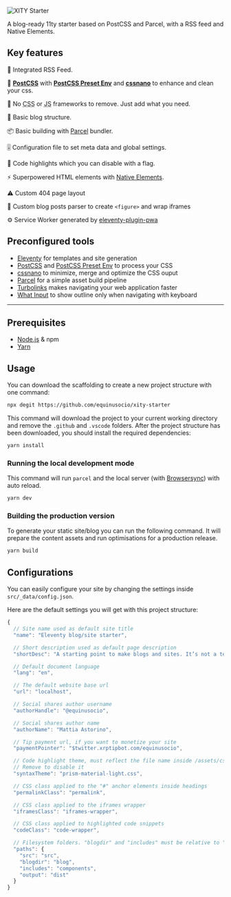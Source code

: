 ![XITY Starter](https://repository-images.githubusercontent.com/234711727/fbefa980-45e0-11ea-8f4e-1250f14a82a5)

A blog-ready 11ty starter based on PostCSS and Parcel, with a RSS feed and Native Elements.

## Key features

📰 Integrated RSS Feed.

💅 **[PostCSS][]** with **[PostCSS Preset Env][]** and **[cssnano][]** to enhance and clean your css.

🏅 No <abbr title="Cascade Style Sheet">CSS</abbr> or <abbr title="JavaScript">JS</abbr> frameworks to remove. Just add what you need.

📝 Basic blog structure.

📦 Basic building with [Parcel][] bundler.

🎚 Configuration file to set meta data and global settings.

🎨 Code highlights which you can disable with a flag.

⚡️ Superpowered HTML elements with [Native Elements][].

⚠️ Custom 404 page layout

🤖 Custom blog posts parser to create `<figure>` and wrap iframes

⚙️ Service Worker generated by [eleventy-plugin-pwa][]

## Preconfigured tools

- [Eleventy][] for templates and site generation
- [PostCSS][] and [PostCSS Preset Env][] to process your CSS
- [cssnano][] to minimize, merge and optimize the CSS ouput
- [Parcel][] for a simple asset build pipeline
- [Turbolinks][] makes navigating your web application faster
- [What Input][] to show outline only when navigating with keyboard

[Eleventy]: https://11ty.dev "Static site generator"
[PostCSS]: https://postcss.org "A tool for transforming CSS with JavaScript"
[PostCSS Preset Env]: https://preset-env.cssdb.org "Use tomorrow’s CSS today"
[cssnano]: https://cssnano.co "A modular minifier based on the PostCSS ecosystem"
[Parcel]: https://parceljs.org "Web application bundler"
[Turbolinks]: https://github.com/turbolinks/turbolinks
[What Input]: https://github.com/ten1seven/what-input "A global utility for tracking the current input method"
[Native Elements]: https://native-elements.stackblitz.io
[eleventy-plugin-pwa]: https://github.com/okitavera/eleventy-plugin-pwa "An Eleventy plugin to generate service worker"
[Browsersync]: https://www.npmjs.com/package/browser-sync "Time-saving synchronised browser testing"
[Node.js]: https://nodejs.org/
[Yarn]: https://yarnpkg.com/ "Package Manager"

---

## Prerequisites

- [Node.js][] & npm
- [Yarn][]

## Usage

You can download the scaffolding to create a new project structure with one command:

```bash
npx degit https://github.com/equinusocio/xity-starter
```

This command will download the project to your current working directory and remove the `.github` and `.vscode` folders. After the project structure has been downloaded, you should install the required dependencies:

```bash
yarn install
```

### Running the local development mode

This command will run `parcel` and the local server (with [Browsersync][]) with auto reload.

```bash
yarn dev
```

### Building the production version

To generate your static site/blog you can run the following command. It will prepare the content assets and run optimisations for a production release.

```bash
yarn build
```

## Configurations

You can easily configure your site by changing the settings inside `src/_data/config.json`.

Here are the default settings you will get with this project structure:

```js
{
  // Site name used as default site title
  "name": "Eleventy blog/site starter",

  // Short description used as default page description
  "shortDesc": "A starting point to make blogs and sites. It’s not a template.",

  // Default document language
  "lang": "en",

  // The default website base url
  "url": "localhost",

  // Social shares author username
  "authorHandle": "@equinusocio",

  // Social shares author name
  "authorName": "Mattia Astorino",

  // Tip payment url, if you want to monetize your site
  "paymentPointer": "$twitter.xrptipbot.com/equinusocio",

  // Code highlight theme, must reflect the file name inside /assets/css.
  // Remove to disable it
  "syntaxTheme": "prism-material-light.css",

  // CSS class applied to the "#" anchor elements inside headings
  "permalinkClass": "permalink",

  // CSS class applied to the iframes wrapper
  "iframesClass": "iframes-wrapper",

  // CSS class applied to highlighted code snippets
  "codeClass": "code-wrapper",

  // Filesystem folders. "blogdir" and "includes" must be relative to "src"
  "paths": {
    "src": "src",
    "blogdir": "blog",
    "includes": "components",
    "output": "dist"
  }
}
```
